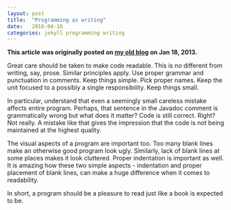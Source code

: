 ```yaml
---
layout: post
title:  "Programming as writing"
date:   2016-04-16
categories: jekyll programming writing
---
```


**This article was originally posted on [my old
 blog](https://techfortytwo.wordpress.com) on Jan 18, 2013.**

Great care should be taken to make code readable. This is no different
from writing, say, prose. Similar principles apply. Use proper grammar
and punctuation in comments. Keep things simple. Pick proper
names. Keep the unit focused to a possibly a single
responsibility. Keep things small. 

In particular, understand that even a seemingly small careless mistake
affects entire program. Perhaps, that sentence in the Javadoc comment
is grammatically wrong but what does it matter? Code is still
correct. Right? Not really. A mistake like that gives the impression
that the code is not being maintained at the highest quality. 

The visual aspects of a program are important too. Too many blank
lines make an otherwise good program look ugly. Similarly, lack of
blank lines at some places makes it look cluttered. Proper indentation
is important as well. It is amazing how these two simple aspects -
indentation and proper placement of blank lines, can make a huge
difference when it comes to readability. 

In short, a program should be a pleasure to read just like a book is
expected to be. 

